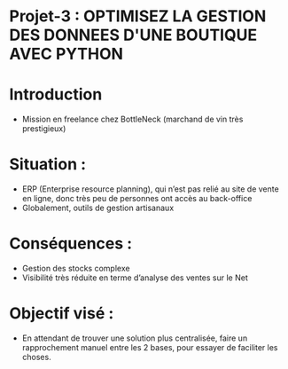 # Projet-3 : OPTIMISEZ LA GESTION DES DONNEES D'UNE BOUTIQUE AVEC PYTHON

# Introduction 

- Mission en freelance chez BottleNeck (marchand de vin très prestigieux)

# Situation : 

- ERP (Enterprise resource planning), qui n’est pas relié au site de vente en ligne, donc très peu de personnes ont accès au back-office
- Globalement, outils de gestion artisanaux

# Conséquences : 

- Gestion des stocks complexe 
- Visibilité très réduite en terme d’analyse des ventes sur le Net
  
# Objectif visé :

- En attendant de trouver une solution plus centralisée, faire un rapprochement manuel entre les 2 bases, pour essayer de faciliter les choses. 

